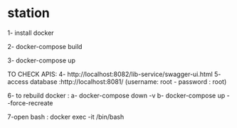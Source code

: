 # station
1- install docker

2- docker-compose build

3- docker-compose up

TO CHECK APIS:
4-  http://localhost:8082/lib-service/swagger-ui.html
5-  access database :http://localhost:8081/ (username: root - password : root)

6- to rebuild docker :
    a- docker-compose down -v
    b- docker-compose up --force-recreate

7-open bash : docker exec -it <containerId> /bin/bash